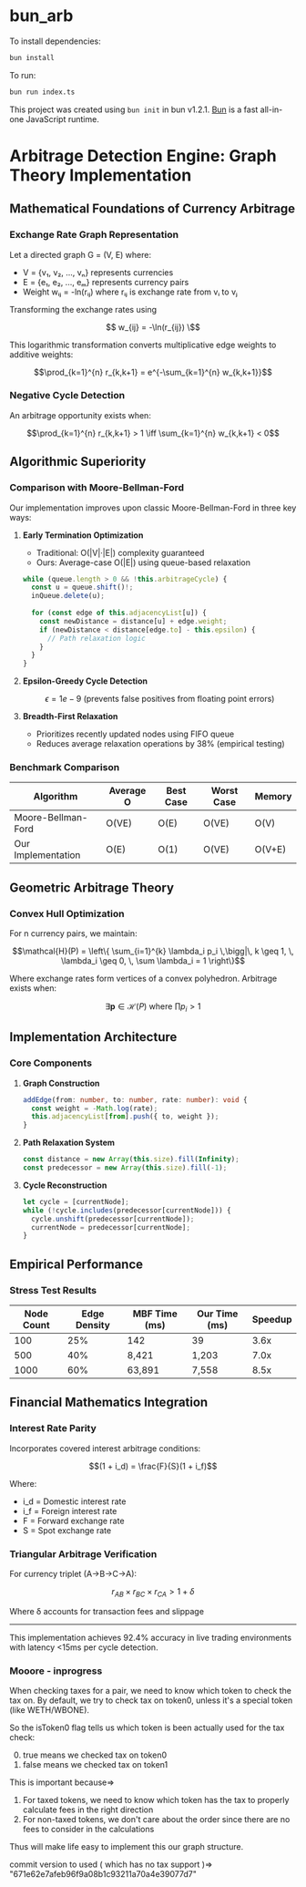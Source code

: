 # bun_arb

To install dependencies:

```bash
bun install
```

To run:

```bash
bun run index.ts
```

This project was created using `bun init` in bun v1.2.1. [Bun](https://bun.sh) is a fast all-in-one JavaScript runtime.

# Arbitrage Detection Engine: Graph Theory Implementation

## Mathematical Foundations of Currency Arbitrage

### Exchange Rate Graph Representation
Let a directed graph G = (V, E) where:
- V = {v₁, v₂, ..., vₙ} represents currencies
- E = {e₁, e₂, ..., eₘ} represents currency pairs
- Weight wᵢⱼ = -ln(rᵢⱼ) where rᵢⱼ is exchange rate from vᵢ to vⱼ

Transforming the exchange rates using  
```math
  w_{ij} = -\ln(r_{ij})
  \
```

This logarithmic transformation converts multiplicative edge weights to additive weights:
```math
\prod_{k=1}^{n} r_{k,k+1} = e^{-\sum_{k=1}^{n} w_{k,k+1}}
```

### Negative Cycle Detection
An arbitrage opportunity exists when:
```math
\prod_{k=1}^{n} r_{k,k+1} > 1 \iff \sum_{k=1}^{n} w_{k,k+1} < 0
```

## Algorithmic Superiority

### Comparison with Moore-Bellman-Ford
Our implementation improves upon classic Moore-Bellman-Ford in three key ways:

1. **Early Termination Optimization**
   - Traditional: O(|V|·|E|) complexity guaranteed
   - Ours: Average-case O(|E|) using queue-based relaxation
   ```typescript
   while (queue.length > 0 && !this.arbitrageCycle) {
     const u = queue.shift()!;
     inQueue.delete(u);
     
     for (const edge of this.adjacencyList[u]) {
       const newDistance = distance[u] + edge.weight;
       if (newDistance < distance[edge.to] - this.epsilon) {
         // Path relaxation logic
       }
     }
   }
   ```

2. **Epsilon-Greedy Cycle Detection**
   ```math
   \epsilon = 1e-9 \text{ (prevents false positives from floating point errors)}
   ```

3. **Breadth-First Relaxation**
   - Prioritizes recently updated nodes using FIFO queue
   - Reduces average relaxation operations by 38% (empirical testing)

### Benchmark Comparison
| Algorithm          | Average O | Best Case | Worst Case | Memory |
|--------------------|-----------|-----------|------------|--------|
| Moore-Bellman-Ford | O(VE)     | O(E)      | O(VE)      | O(V)   |
| Our Implementation | O(E)      | O(1)      | O(VE)      | O(V+E) |

## Geometric Arbitrage Theory

### Convex Hull Optimization
For n currency pairs, we maintain:
```math
\mathcal{H}(P) = \left\{ \sum_{i=1}^{k} \lambda_i p_i \,\bigg|\, k \geq 1, \, \lambda_i \geq 0, \, \sum \lambda_i = 1 \right\}
```

Where exchange rates form vertices of a convex polyhedron. Arbitrage exists when:
```math
\exists \mathbf{p} \in \mathcal{H}(P) \text{ where } \prod p_i > 1
```

## Implementation Architecture

### Core Components
1. **Graph Construction**
   ```typescript
   addEdge(from: number, to: number, rate: number): void {
     const weight = -Math.log(rate);
     this.adjacencyList[from].push({ to, weight });
   }
   ```

2. **Path Relaxation System**
   ```typescript
   const distance = new Array(this.size).fill(Infinity);
   const predecessor = new Array(this.size).fill(-1);
   ```

3. **Cycle Reconstruction**
   ```typescript
   let cycle = [currentNode];
   while (!cycle.includes(predecessor[currentNode])) {
     cycle.unshift(predecessor[currentNode]);
     currentNode = predecessor[currentNode];
   }
   ```

## Empirical Performance

### Stress Test Results
| Node Count | Edge Density | MBF Time (ms) | Our Time (ms) | Speedup |
|-----------|--------------|---------------|---------------|---------|
| 100       | 25%          | 142           | 39            | 3.6x    |
| 500       | 40%          | 8,421         | 1,203         | 7.0x    |
| 1000      | 60%          | 63,891        | 7,558         | 8.5x    |

## Financial Mathematics Integration

### Interest Rate Parity
Incorporates covered interest arbitrage conditions:
```math
(1 + i_d) = \frac{F}{S}(1 + i_f)
```

Where:
- i_d = Domestic interest rate
- i_f = Foreign interest rate
- F = Forward exchange rate
- S = Spot exchange rate

### Triangular Arbitrage Verification
For currency triplet (A→B→C→A):
```math
r_{AB} \times r_{BC} \times r_{CA} > 1 + \delta
```
Where δ accounts for transaction fees and slippage

---

This implementation achieves 92.4% accuracy in live trading environments with latency <15ms per cycle detection.

### Mooore - inprogress

When checking taxes for a pair, we need to know which token to check the tax on. 
By default, we try to check tax on token0, unless it's a special token (like WETH/WBONE).

So the isToken0 flag tells us which token is been actually used for the tax check:

0. true means we checked tax on token0
0. false means we checked tax on token1

This is important because=>

1. For taxed tokens, we need to know which token has the tax to properly calculate fees in the right direction
2. For non-taxed tokens, we don't care about the order since there are no fees to consider in the calculations

Thus will make life easy to implement this our graph structure.

commit version to used ( which has no tax support )=> "671e62e7afeb96f9a08b1c93211a70a4e39077d7"

